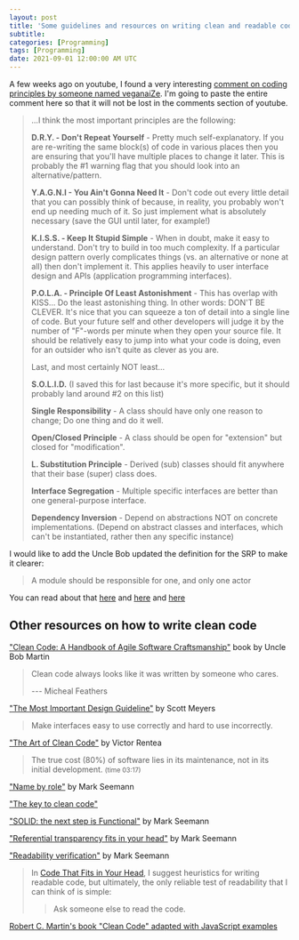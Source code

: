```yaml
---
layout: post
title: 'Some guidelines and resources on writing clean and readable code'
subtitle: 
categories: [Programming]
tags: [Programming]
date: 2021-09-01 12:00:00 AM UTC
---
```


<!-- Started July 28, 2021  06:24 PM Philippine Time -->


A few weeks ago on youtube, I found a very interesting [comment on coding principles by someone named veganaiZe](https://www.youtube.com/watch?v=WV2Ed1QTst8&lc=Ugwjp5QVpxe_AQK7YNF4AaABAg). I'm going to paste the entire comment here so that it will not be lost in the comments section of youtube.


<!-- 
> This is one of the most important, as well as overlooked, topics in software engineering.  Tech focuses a lot more on the "Patterns" during this talk than on "Principles". These software design patterns offer ways to accomplish certain behaviors, within a program, and also serve to benefit programmer communication.  They all stand upon and are justified by principles.
> 
-->

> ...I think the most important principles are the following:
> 
> **D.R.Y. - Don't Repeat Yourself** - Pretty much self-explanatory.  If you are re-writing the same block(s) of code in various places then you are ensuring that you'll have multiple places to change it later.  This is probably the #1 warning flag that you should look into an alternative/pattern.
> 
> **Y.A.G.N.I - You Ain't Gonna Need It** - Don't code out every little detail that you can possibly think of because, in reality, you probably won't end up needing much of it.  So just implement what is absolutely necessary (save the GUI until later, for example!)
> 
> **K.I.S.S. - Keep It Stupid Simple** - When in doubt, make it easy to understand.  Don't try to build in too much complexity.  If a particular design pattern overly complicates things (vs. an alternative or none at all) then don't implement it.  This applies heavily to user interface design and APIs (application programming interfaces).
> 
> **P.O.L.A. - Principle Of Least Astonishment** - This has overlap with KISS...  Do the least astonishing thing.  In other words: DON'T BE CLEVER.  It's nice that you can squeeze a ton of detail into a single line of code.  But your future self and other developers will judge it by the number of "F"-words per minute when they open your source file.  It should be relatively easy to jump into what your code is doing, even for an outsider who isn't quite as clever as you are.
> 
> Last, and most certainly NOT least...
> 
> **S.O.L.I.D.**  (I saved this for last because it's more specific, but it should probably land around #2 on this list)
> 
> **Single Responsibility** - A class should have only one reason to change;  Do one thing and do it well.
> 
> **Open/Closed Principle** - A class should be open for "extension" but closed for "modification".
> 
> **L. Substitution Principle** - Derived (sub) classes should fit anywhere that their base (super) class does.
> 
> **Interface Segregation** - Multiple specific interfaces are better than one general-purpose interface.
> 
> **Dependency Inversion** - Depend on abstractions NOT on concrete implementations.  (Depend on abstract classes and interfaces, which can't be instantiated, rather then any specific instance)


<!-- Instead of repeating ugly logic, why don't you just push that logic into its own function and name the function after the comment that was above said ugly logic? That should leave your code nice and declarative (ie. readable), and hey, it'll even keep the code DRY. -->

I would like to add the Uncle Bob updated the definition for the SRP to make it clearer:

> A module should be responsible for one, and only one actor

You can read about that 
[here](https://blog.cleancoder.com/uncle-bob/2014/05/08/SingleReponsibilityPrinciple.html)
and [here](https://www.e4developer.com/2018/10/04/single-responsibility-principle-do-you-know-the-real-one/)
and [here](https://www.brainstobytes.com/the-single-responsibility-principle/)

<!-- 
["The Single Responsibility Principle"](https://blog.cleancoder.com/uncle-bob/2014/05/08/SingleReponsibilityPrinciple.html) by Uncle Bob Martin

["Single Responsibility Principle – do you know the real one?"](https://www.e4developer.com/2018/10/04/single-responsibility-principle-do-you-know-the-real-one/) by Bartosz Jedrzejewski

["The Single Responsibility Principle"](https://www.brainstobytes.com/the-single-responsibility-principle/) by Juan Orozco Villalobos
 -->





## Other resources on how to write clean code


["Clean Code: A Handbook of Agile Software Craftsmanship"](https://www.bookdepository.com/Clean-Code-Robert-C-Martin/9780132350884?a_aid=jflaga) book by Uncle Bob Martin

> Clean code always looks like it was written by someone who cares. 
> 
> --- Micheal Feathers



["The Most Important Design Guideline"](https://oguzpedia.blogspot.com/2016/01/scott-meyers-most-important-design.html) by Scott Meyers

> Make interfaces easy to use correctly and hard to use incorrectly.



["The Art of Clean Code"](https://youtu.be/AeWbJ5LIFNg?t=205) by Victor Rentea

> The true cost (80%) of software lies in its maintenance, not in its initial development. <small>(time 03:17)</small>



["Name by role"](https://blog.ploeh.dk/2020/11/30/name-by-role/) by Mark Seemann



<!-- Shameless plug:  -->
["The key to clean code"](/2021/08/08/the-key-to-clean-code/)



["SOLID: the next step is Functional"](https://blog.ploeh.dk/2014/03/10/solid-the-next-step-is-functional/) by Mark Seemann

["Referential transparency fits in your head"](https://blog.ploeh.dk/2021/07/28/referential-transparency-fits-in-your-head/) by Mark Seemann

<!-- 
Good names are skin-deep by Mark Seemann - https://blog.ploeh.dk/2020/11/23/good-names-are-skin-deep/
 -->

["Readability verification"](https://blog.ploeh.dk/2021/10/18/readability-verification/) by Mark Seemann

> In [Code That Fits in Your Head](https://blog.ploeh.dk/code-that-fits-in-your-head), I suggest heuristics for writing readable code, but ultimately, the only reliable test of readability that I can think of is simple:
>
> > Ask someone else to read the code.

[Robert C. Martin's book "Clean Code" adapted with JavaScript examples](https://www.reddit.com/r/node/comments/5pvzo2/robert_c_martins_book_clean_code_adapted_with/)


